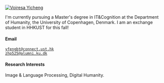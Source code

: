 [![Voiresa Yicheng](https://img.shields.io/badge/XX-github-blue?logo=github)](https://github.com/voiresa)

I'm currently pursuing a Master's degree in IT&Cognition at the Department of Humanity, the University of Copenhagen, Denmark. I am an exchange student in HHKUST for this fall!

#### Email  
<code>yfengbt@connect.ust.hk</code>  
<code>zhp525@alumni.ku.dk</code>


#### Research Interests  
Image & Language Processing, Digital Humanity.
